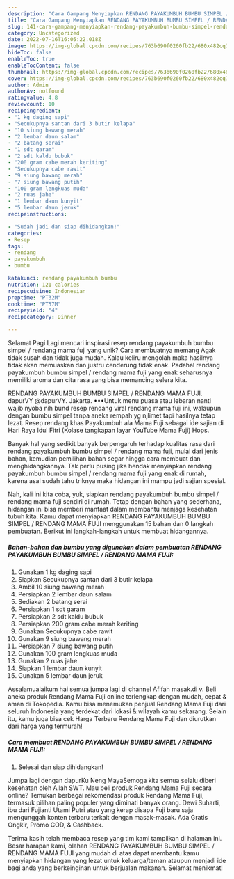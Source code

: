```yaml
---
description: "Cara Gampang Menyiapkan RENDANG PAYAKUMBUH BUMBU SIMPEL / RENDANG MAMA FUJI yang Lezat"
title: "Cara Gampang Menyiapkan RENDANG PAYAKUMBUH BUMBU SIMPEL / RENDANG MAMA FUJI yang Lezat"
slug: 141-cara-gampang-menyiapkan-rendang-payakumbuh-bumbu-simpel-rendang-mama-fuji-yang-lezat
category: Uncategorized
date: 2022-07-16T16:05:22.018Z
image: https://img-global.cpcdn.com/recipes/763b690f0260fb22/680x482cq70/rendang-payakumbuh-bumbu-simpel-rendang-mama-fuji-foto-resep-utama.jpg
hideToc: false
enableToc: true
enableTocContent: false
thumbnail: https://img-global.cpcdn.com/recipes/763b690f0260fb22/680x482cq70/rendang-payakumbuh-bumbu-simpel-rendang-mama-fuji-foto-resep-utama.jpg
cover: https://img-global.cpcdn.com/recipes/763b690f0260fb22/680x482cq70/rendang-payakumbuh-bumbu-simpel-rendang-mama-fuji-foto-resep-utama.jpg
author: Admin
authorAv: notfound
ratingvalue: 4.8
reviewcount: 10
recipeingredient:
- "1 kg daging sapi"
- "Secukupnya santan dari 3 butir kelapa"
- "10 siung bawang merah"
- "2 lembar daun salam"
- "2 batang serai"
- "1 sdt garam"
- "2 sdt kaldu bubuk"
- "200 gram cabe merah keriting"
- "Secukupnya cabe rawit"
- "9 siung bawang merah"
- "7 siung bawang putih"
- "100 gram lengkuas muda"
- "2 ruas jahe"
- "1 lembar daun kunyit"
- "5 lembar daun jeruk"
recipeinstructions:

- "Sudah jadi dan siap dihidangkan!"
categories:
- Resep
tags:
- rendang
- payakumbuh
- bumbu

katakunci: rendang payakumbuh bumbu 
nutrition: 121 calories
recipecuisine: Indonesian
preptime: "PT32M"
cooktime: "PT57M"
recipeyield: "4"
recipecategory: Dinner

---
```



Selamat Pagi Lagi mencari inspirasi resep rendang payakumbuh bumbu simpel / rendang mama fuji yang unik? Cara membuatnya memang Agak tidak susah dan tidak juga mudah. Kalau keliru mengolah maka hasilnya tidak akan memuaskan dan justru cenderung tidak enak. Padahal rendang payakumbuh bumbu simpel / rendang mama fuji yang enak seharusnya memiliki aroma dan cita rasa yang bisa memancing selera kita.


RENDANG PAYAKUMBUH BUMBU SIMPEL / RENDANG MAMA FUJI. dapurVY @dapurVY. Jakarta. •••Untuk menu puasa atau lebaran nanti wajib nyoba nih bund resep rendang viral rendang mama fuji ini, walaupun dengan bumbu simpel tanpa aneka rempah yg njlimet tapi hasilnya tetap lezat. Resep rendang khas Payakumbuh ala Mama Fuji sebagai ide sajian di Hari Raya Idul Fitri (Kolase tangkapan layar YouTube Mama Fuji) Hops.

Banyak hal yang sedikit banyak berpengaruh terhadap kualitas rasa dari rendang payakumbuh bumbu simpel / rendang mama fuji, mulai dari jenis bahan, kemudian pemilihan bahan segar hingga cara membuat dan menghidangkannya. Tak perlu pusing jika hendak menyiapkan rendang payakumbuh bumbu simpel / rendang mama fuji yang enak di rumah, karena asal sudah tahu triknya maka hidangan ini mampu jadi sajian spesial.


Nah, kali ini kita coba, yuk, siapkan rendang payakumbuh bumbu simpel / rendang mama fuji sendiri di rumah. Tetap dengan bahan yang sederhana, hidangan ini bisa memberi manfaat dalam membantu menjaga kesehatan tubuh kita. Kamu dapat menyiapkan RENDANG PAYAKUMBUH BUMBU SIMPEL / RENDANG MAMA FUJI menggunakan 15 bahan dan 0 langkah pembuatan. Berikut ini langkah-langkah untuk membuat hidangannya.

<!--inarticleads1-->

##### Bahan-bahan dan bumbu yang digunakan dalam pembuatan RENDANG PAYAKUMBUH BUMBU SIMPEL / RENDANG MAMA FUJI:

1. Gunakan 1 kg daging sapi
1. Siapkan Secukupnya santan dari 3 butir kelapa
1. Ambil 10 siung bawang merah
1. Persiapkan 2 lembar daun salam
1. Sediakan 2 batang serai
1. Persiapkan 1 sdt garam
1. Persiapkan 2 sdt kaldu bubuk
1. Persiapkan 200 gram cabe merah keriting
1. Gunakan Secukupnya cabe rawit
1. Gunakan 9 siung bawang merah
1. Persiapkan 7 siung bawang putih
1. Gunakan 100 gram lengkuas muda
1. Gunakan 2 ruas jahe
1. Siapkan 1 lembar daun kunyit
1. Gunakan 5 lembar daun jeruk


Assalamualaikum hai semua jumpa lagi di channel Afifah masak.di v. Beli aneka produk Rendang Mama Fuji online terlengkap dengan mudah, cepat &amp; aman di Tokopedia. Kamu bisa menemukan penjual Rendang Mama Fuji dari seluruh Indonesia yang terdekat dari lokasi &amp; wilayah kamu sekarang. Selain itu, kamu juga bisa cek Harga Terbaru Rendang Mama Fuji dan diurutkan dari harga yang termurah! 

<!--inarticleads2-->

##### Cara membuat RENDANG PAYAKUMBUH BUMBU SIMPEL / RENDANG MAMA FUJI:


1. Selesai dan siap dihidangkan!

Jumpa lagi dengan dapurKu Neng MayaSemoga kita semua selalu diberi kesehatan oleh Allah SWT. Mau beli produk Rendang Mama Fuji secara online? Temukan berbagai rekomendasi produk Rendang Mama Fuji, termasuk pilihan paling populer yang diminati banyak orang. Dewi Suharti, ibu dari Fujianti Utami Putri atau yang kerap disapa Fuji baru saja mengunggah konten terbaru terkait dengan masak-masak. Ada Gratis Ongkir, Promo COD, &amp; Cashback. 

Terima kasih telah membaca resep yang tim kami tampilkan di halaman ini. Besar harapan kami, olahan RENDANG PAYAKUMBUH BUMBU SIMPEL / RENDANG MAMA FUJI yang mudah di atas dapat membantu kamu menyiapkan hidangan yang lezat untuk keluarga/teman ataupun menjadi ide bagi anda yang berkeinginan untuk berjualan makanan. Selamat menikmati
